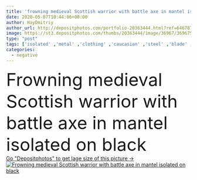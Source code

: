 ```yaml
---
title: 'frowning medieval Scottish warrior with battle axe in mantel isolated on black'
date: 2020-05-07T10:44:06+00:00
author: HayDmitriy
author_url: http://depositphotos.com/portfolio-20363444.html?ref=64678756
image: https://st3.depositphotos.com/thumbs/20363444/image/36967/369675870/api_thumb_450.jpg?forcejpeg=true
type: "post"
tags: ['isolated' ,'metal' ,'clothing' ,'caucasian' ,'steel' ,'blade' ,'man' ,'european' ,'black' ,'dark' ,'antique' ,'vintage' ,'character' ,'emotion' ,'traditional' ,'culture' ,'ancient' ,'negative' ,'angry' ,'knight' ,'weapon' ,'historic' ,'history' ,'handsome' ,'costume' ,'upset' ,'frown' ,'Frowning' ,'historical' ,'warrior' ,'displeased' ,'medieval' ,'redhead' ,'mantle' ,'scottish' ,'unhappy' ,'Scot' ,'bearded' ,'scotland' ,'highlander' ,'scotsman' ,'one person' ,'Studio Shot' ,'battle ax' ,'battle axe' ,'face expression' ]
categories: 
  - negative
---
```

<div aling="center">
            <font size="60"> Frowning medieval Scottish warrior with battle axe in mantel isolated on black</font>   
</div>
<div>
    <a href='https://depositphotos.com/369675870/stock-photo-frowning-medieval-scottish-warrior-battle.html?ref=64678756' target=_blank > Go "Depositphotos" to get lage size of this picture ->
        <img href='https://depositphotos.com/369675870/stock-photo-frowning-medieval-scottish-warrior-battle.html?ref=64678756' src='https://st3.depositphotos.com/20363444/36967/i/950/depositphotos_369675870-stock-photo-frowning-medieval-scottish-warrior-battle.jpg?forcejpeg=true' alt='Frowning medieval Scottish warrior with battle axe in mantel isolated on black' >
    </a>
</div>
